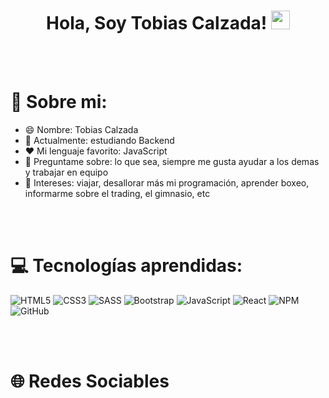 <h1 align="center">
Hola, Soy Tobias Calzada!
  <img src="https://media.giphy.com/media/hvRJCLFzcasrR4ia7z/giphy.gif" width="30"></h1>
  
<br/><br>

# :busts_in_silhouette: Sobre mi:
- 😄 Nombre: Tobias Calzada 
- 🔭 Actualmente: estudiando Backend
- :heart: Mi lenguaje favorito: JavaScript
- 💬 Preguntame sobre: lo que sea, siempre me gusta ayudar a los demas y trabajar en equipo
- 💜 Intereses: viajar, desallorar más mi programación, aprender boxeo, informarme sobre el trading, el gimnasio, etc
 


<br></br>

# 💻 Tecnologías aprendidas:
![HTML5](https://img.shields.io/badge/html5-%23E34F26.svg?style=for-the-badge&logo=html5&logoColor=white) ![CSS3](https://img.shields.io/badge/css3-%231572B6.svg?style=for-the-badge&logo=css3&logoColor=white)  ![SASS](https://img.shields.io/badge/SASS-hotpink.svg?style=for-the-badge&logo=SASS&logoColor=white)  ![Bootstrap](https://img.shields.io/badge/bootstrap-%23563D7C.svg?style=for-the-badge&logo=bootstrap&logoColor=white) ![JavaScript](https://img.shields.io/badge/javascript-%23323330.svg?style=for-the-badge&logo=javascript&logoColor=%23F7DF1E) ![React](https://img.shields.io/badge/react-%2320232a.svg?style=for-the-badge&logo=react&logoColor=%2361DAFB)
![NPM](https://img.shields.io/badge/NPM-%23CB3837.svg?style=for-the-badge&logo=npm&logoColor=white) ![GitHub](https://img.shields.io/badge/GitHub-100000?style=for-the-badge&logo=github&logoColor=white)

<br></br>

# :globe_with_meridians: Redes Sociables
